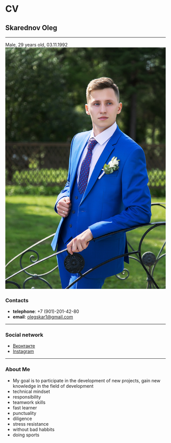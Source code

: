 # CV

## Skarednov Oleg

---

Male, 29 years old, 03.11.1992
![my_photo](myPhoto.jpg "Моя фото")

### Contacts

- **telephone**: +7 (901)-201-42-80
- **email**: olegskar1@gmail.com

---

### Social network

- [Вконтакте](https://vk.com/olskared)
- [Instagram](https://www.instagram.com/oleg_skarednov/)

---

### About Me

- My goal is to participate in the development of new projects, gain new knowledge in the field of development
- technical mindset
- responsibility
- teamwork skills
- fast learner
- punctuality
- diligence
- stress resistance
- without bad habbits
- doing sports
